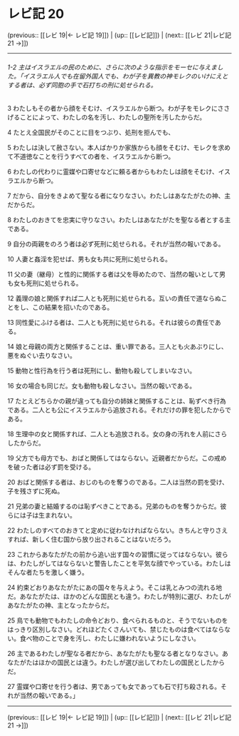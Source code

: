 # レビ記 20

(previous:: [[レビ 19|← レビ記 19]]) | (up:: [[レビ記]]) | (next:: [[レビ 21|レビ記 21 →]])

***
###### 1-2 主はイスラエルの民のために、さらに次のような指示をモーセに与えました。「イスラエル人でも在留外国人でも、わが子を異教の神モレクのいけにえとする者は、必ず同胞の手で石打ちの刑に処せられる。 



3 
わたしもその者から顔をそむけ、イスラエルから断つ。わが子をモレクにささげることによって、わたしの名を汚し、わたしの聖所を汚したからだ。 



4 
たとえ全国民がそのことに目をつぶり、処刑を拒んでも、 



5 
わたしは決して赦さない。本人ばかりか家族からも顔をそむけ、モレクを求めて不道徳なことを行うすべての者を、イスラエルから断つ。 



6 
わたしの代わりに霊媒や口寄せなどに頼る者からもわたしは顔をそむけ、イスラエルから断つ。 



7 
だから、自分をきよめて聖なる者になりなさい。わたしはあなたがたの神、主だからだ。 



8 
わたしのおきてを忠実に守りなさい。わたしはあなたがたを聖なる者とする主である。 



9 
自分の両親をのろう者は必ず死刑に処せられる。それが当然の報いである。 



10 
人妻と姦淫を犯せば、男も女も共に死刑に処せられる。 



11 
父の妻（継母）と性的に関係する者は父を辱めたので、当然の報いとして男も女も死刑に処せられる。 



12 
義理の娘と関係すれば二人とも死刑に処せられる。互いの責任で道ならぬことをし、この結果を招いたのである。 



13 
同性愛にふける者は、二人とも死刑に処せられる。それは彼らの責任である。 



14 
娘と母親の両方と関係することは、重い罪である。三人とも火あぶりにし、悪をぬぐい去りなさい。 



15 
動物と性行為を行う者は死刑にし、動物も殺してしまいなさい。 



16 
女の場合も同じだ。女も動物も殺しなさい。当然の報いである。 



17 
たとえどちらかの親が違っても自分の姉妹と関係することは、恥ずべき行為である。二人とも公にイスラエルから追放される。それだけの罪を犯したからである。 



18 
生理中の女と関係すれば、二人とも追放される。女の身の汚れを人前にさらしたからだ。 



19 
父方でも母方でも、おばと関係してはならない。近親者だからだ。この戒めを破った者は必ず罰を受ける。 



20 
おばと関係する者は、おじのものを奪うのである。二人は当然の罰を受け、子を残さずに死ぬ。 



21 
兄弟の妻と結婚するのは恥ずべきことである。兄弟のものを奪うからだ。彼らには子は生まれない。 



22 
わたしのすべてのおきてと定めに従わなければならない。きちんと守りさえすれば、新しく住む国から放り出されることはないだろう。 



23 
これからあなたがたの前から追い出す国々の習慣に従ってはならない。彼らは、わたしがしてはならないと警告したことを平気な顔でやっている。わたしはそんな者たちを激しく嫌う。 



24 
約束どおりあなたがたにあの国々を与えよう。そこは乳とみつの流れる地だ。あなたがたは、ほかのどんな国民とも違う。わたしが特別に選び、わたしがあなたがたの神、主となったからだ。 



25 
鳥でも動物でもわたしの命令どおり、食べられるものと、そうでないものをはっきり区別しなさい。どれほどたくさんいても、禁じたものは食べてはならない。食べ物のことで身を汚し、わたしに嫌われないようにしなさい。 



26 
主であるわたしが聖なる者だから、あなたがたも聖なる者となりなさい。あなたがたはほかの国民とは違う。わたしが選び出してわたしの国民としたからだ。 



27 
霊媒や口寄せを行う者は、男であっても女であっても石で打ち殺される。それが当然の報いである。」

***

(previous:: [[レビ 19|← レビ記 19]]) | (up:: [[レビ記]]) | (next:: [[レビ 21|レビ記 21 →]])
